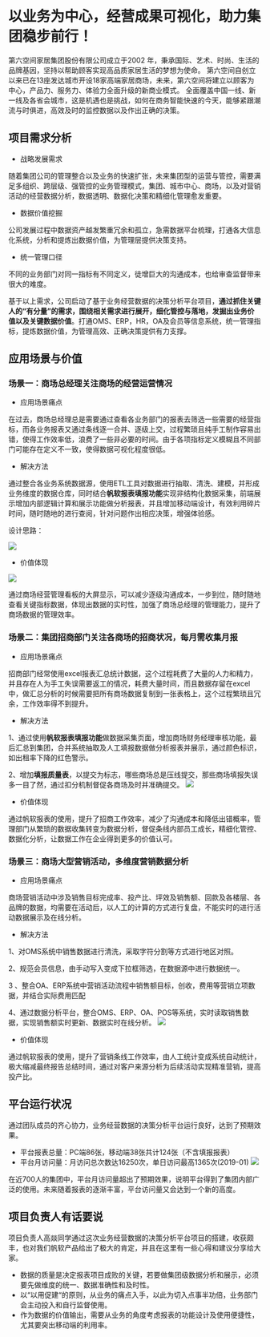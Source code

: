 # 以业务为中心，经营成果可视化，助力集团稳步前行！

第六空间家居集团股份有限公司成立于2002 年，秉承国际、艺术、时尚、生活的品牌基因，坚持以帮助顾客实现高品质家居生活的梦想为使命。
第六空间自创立以来已在13座发达城市开设18家高端家居商场，未来，第六空间将建立以顾客为中心，产品力、服务力、体验力全面升级的新商业模式。
全面覆盖中国一线、新一线及各省会城市，这是机遇也是挑战，如何在商务智能快速的今天，能够紧跟潮流与时俱进，高效及时的监控数据以及作出正确的决策。

## 项目需求分析
- 战略发展需求

随着集团公司的管理整合以及业务的快速扩张，未来集团型的运营与管控，需要满足多组织、跨层级、强管控的业务管理模式，集团、城市中心、商场，以及对营销活动的经营数据分析，数据透明、数据化决策和精细化管理愈发重要。
- 数据价值挖掘

公司发展过程中数据资产越发繁重冗余和孤立，急需数据平台梳理，打通各大信息化系统，分析和提炼出数据价值，为管理层提供决策支持。
- 统一管理口径

不同的业务部门对同一指标有不同定义，徒增巨大的沟通成本，也给审查监督带来很大的难度。

基于以上需求，公司启动了基于业务经营数据的决策分析平台项目，**通过抓住关键人的“有分量”的需求，围绕相关需求进行展开，细化管控与落地，发掘出业务价值以及关键数据价值**。打通OMS、ERP，HR，OA及会员等信息系统，统一管理指标，提炼数据价值，为管理高效、正确决策提供有力支撑。

## 应用场景与价值
### 场景一：商场总经理关注商场的经营运营情况
- 应用场景痛点

在过去，商场总经理总是需要通过查看各业务部门的报表去筛选一些需要的经营指标，而各业务报表又通过条线逐一合并、逐级上交，过程繁琐且纯手工制作容易出错，使得工作效率低，浪费了一些非必要的时间。由于各项指标定义模糊且不同部门可能存在定义不一致，使得数据可视化程度很低。

- 解决方法

通过整合各业务系统数据源，使用ETL工具对数据进行抽取、清洗、建模，并形成业务维度的数据仓库，同时结合**帆软报表填报功能**实现非结构化数据采集，前端展示增加内部逻辑计算和展示功能做分析报表，并且增加移动端设计，有效利用碎片时间，随时随地的进行查阅，针对问题作出相应决策，增强体验感。

设计思路：

![](https://s2.ax1x.com/2019/06/26/ZeLG8S.png)

- 价值体现

![](https://s2.ax1x.com/2019/06/26/ZeLNuj.png)

通过商场经营管理看板的大屏显示，可以减少逐级沟通成本，一步到位，随时随地查看关键指标数据，体现出数据的实时性，加强了商场总经理的管理能力，提升了商场数据的管理效率。

### 场景二：集团招商部门关注各商场的招商状况，每月需收集月报
- 应用场景痛点

招商部门经常使用excel报表汇总统计数据，这个过程耗费了大量的人力和精力，并且存在人为手工失误需要返工的情况，耗费大量时间，而且数据存留在excel中，做汇总分析的时候需要把所有商场数据复制到一张表格上，这个过程繁琐且冗余，工作效率得不到提升。

- 解决方法

1、通过使用**帆软报表填报功能**做数据采集页面，增加商场财务经理审核功能，最后汇总到集团，合并系统抽取及人工填报数据做分析报表并展示，通过颜色标识，如出租率下降的红色警示。

2、增加**填报质量表**，以提交为标志，哪些商场总是压线提交，那些商场填报失误多一目了然，通过扣分机制督促各商场及时并准确提交。
![](https://s2.ax1x.com/2019/06/26/ZeLJgg.png)

- 价值体现

通过帆软报表的使用，提升了招商工作效率，减少了沟通成本和降低出错概率，管理部门从繁琐的数据收集转变为数据分析，督促条线内部员工成长，精细化管控、数据化分析，让数据工作在企业得到更多的价值认可。

### 场景三：商场大型营销活动，多维度营销数据分析
- 应用场景痛点

商场营销活动中涉及销售目标完成率、投产比、坪效及销售额、回款及各楼层、各品牌的数据，均需要在活动后，以人工的计算的方式进行复盘，不能实时的进行活动数据展示及在线分析。

- 解决方法

1、对OMS系统中销售数据进行清洗，采取字符分割等方式进行地区对照。

2、规范会员信息，由手动写入变成下拉框筛选，在数据源中进行数据统一。

3 、整合OA、ERP系统中营销活动流程中销售额目标，创收，费用等营销立项数据，并结合实际费用匹配

4、通过数据分析平台，整合OMS、ERP、OA、POS等系统，实时读取销售数据，实现销售额实时更新、数据实时在线分析。
![](https://s2.ax1x.com/2019/06/26/ZeLYvQ.png)

- 价值体现

通过帆软报表的使用，提升了营销条线工作效率，由人工统计变成系统自动统计，极大缩减最终报告总结时间，通过对客户来源分析为后续活动实现精准营销，提高投产比。

## 平台运行状况
通过团队成员的齐心协力，业务经营数据的决策分析平台运行良好，达到了预期效果。

- 平台报表总量：PC端86张，移动端38张共计124张（不含填报报表）
- 平台月访问量：月访问总次数达16250次，单日访问最高1365次(2019-01)
![](https://s2.ax1x.com/2019/06/26/ZeL8C8.png)

在近700人的集团中，平台月访问量超出了预期效果，说明平台得到了集团内部广泛的使用。未来随着报表的逐渐丰富，平台访问量又会达到一个新的高度。
## 项目负责人有话要说

项目负责人高燚同学通过这次业务经营数据的决策分析平台项目的搭建，收获颇丰，也对我们帆软产品给出了极大的肯定，并且在这里有一些心得和建议分享给大家。
- 数据的质量是决定报表项目成败的关键，若要做集团级数据分析和展示，必须要先做维度的统一、数据准确性和及时性。
- 以“以用促建“的原则，从业务的痛点入手，以此为切入点事半功倍，业务部门会主动投入和自行监督使用。
- 作为数据的价值输出，需要从业务的角度考虑报表的功能设计及使用便捷性，尤其要突出移动端的利用率。

